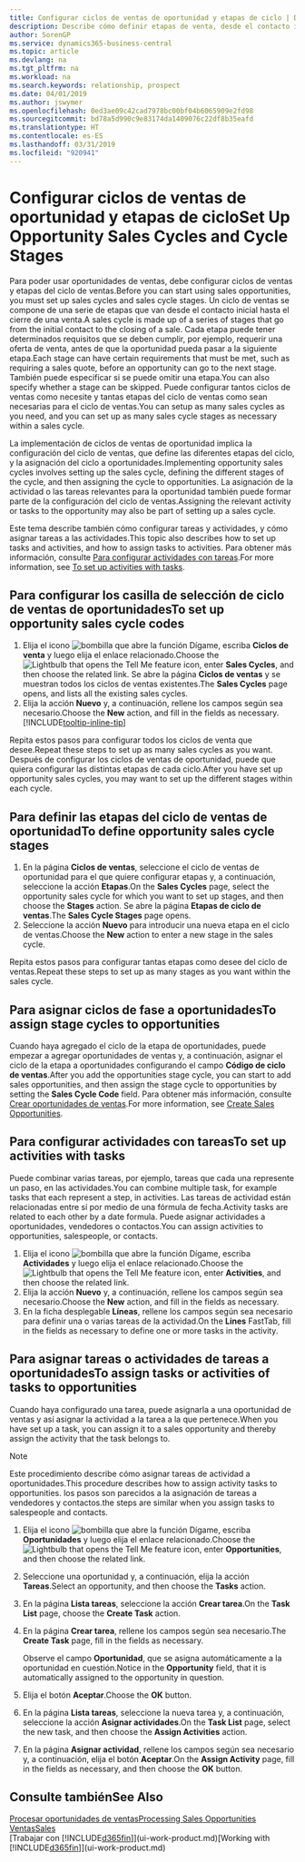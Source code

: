 ```yaml
---
title: Configurar ciclos de ventas de oportunidad y etapas de ciclo | Documentos de Microsoft
description: Describe cómo definir etapas de venta, desde el contacto inicial hasta el cierre, para crear un ciclo de venta y asignarlo a las oportunidades en Business Central.
author: SorenGP
ms.service: dynamics365-business-central
ms.topic: article
ms.devlang: na
ms.tgt_pltfrm: na
ms.workload: na
ms.search.keywords: relationship, prospect
ms.date: 04/01/2019
ms.author: jswymer
ms.openlocfilehash: 0ed3ae09c42cad7978bc00bf04b6065909e2fd98
ms.sourcegitcommit: bd78a5d990c9e83174da1409076c22df8b35eafd
ms.translationtype: HT
ms.contentlocale: es-ES
ms.lasthandoff: 03/31/2019
ms.locfileid: "920941"
---
```

# <a name="set-up-opportunity-sales-cycles-and-cycle-stages"></a><span data-ttu-id="3fc42-103">Configurar ciclos de ventas de oportunidad y etapas de ciclo</span><span class="sxs-lookup"><span data-stu-id="3fc42-103">Set Up Opportunity Sales Cycles and Cycle Stages</span></span>
<span data-ttu-id="3fc42-104">Para poder usar oportunidades de ventas, debe configurar ciclos de ventas y etapas del ciclo de ventas.</span><span class="sxs-lookup"><span data-stu-id="3fc42-104">Before you can start using sales opportunities, you must set up sales cycles and sales cycle stages.</span></span> <span data-ttu-id="3fc42-105">Un ciclo de ventas se compone de una serie de etapas que van desde el contacto inicial hasta el cierre de una venta.</span><span class="sxs-lookup"><span data-stu-id="3fc42-105">A sales cycle is made up of a series of stages that go from the initial contact to the closing of a sale.</span></span> <span data-ttu-id="3fc42-106">Cada etapa puede tener determinados requisitos que se deben cumplir, por ejemplo, requerir una oferta de venta, antes de que la oportunidad pueda pasar a la siguiente etapa.</span><span class="sxs-lookup"><span data-stu-id="3fc42-106">Each stage can have certain requirements that must be met, such as requiring a sales quote, before an opportunity can go to the next stage.</span></span> <span data-ttu-id="3fc42-107">También puede especificar si se puede omitir una etapa.</span><span class="sxs-lookup"><span data-stu-id="3fc42-107">You can also specify whether a stage can be skipped.</span></span> <span data-ttu-id="3fc42-108">Puede configurar tantos ciclos de ventas como necesite y tantas etapas del ciclo de ventas como sean necesarias para el ciclo de ventas.</span><span class="sxs-lookup"><span data-stu-id="3fc42-108">You can setup as many sales cycles as you need, and you can set up as many sales cycle stages as necessary within a sales cycle.</span></span>

<span data-ttu-id="3fc42-109">La implementación de ciclos de ventas de oportunidad implica la configuración del ciclo de ventas, que define las diferentes etapas del ciclo, y la asignación del ciclo a oportunidades.</span><span class="sxs-lookup"><span data-stu-id="3fc42-109">Implementing opportunity sales cycles involves setting up the sales cycle, defining the different stages of the cycle, and then assigning the cycle to opportunities.</span></span> <span data-ttu-id="3fc42-110">La asignación de la actividad o las tareas relevantes para la oportunidad también puede formar parte de la configuración del ciclo de ventas.</span><span class="sxs-lookup"><span data-stu-id="3fc42-110">Assigning the relevant activity or tasks to the opportunity may also be part of setting up a sales cycle.</span></span>

<span data-ttu-id="3fc42-111">Este tema describe también cómo configurar tareas y actividades, y cómo asignar tareas a las actividades.</span><span class="sxs-lookup"><span data-stu-id="3fc42-111">This topic also describes how to set up tasks and activities, and how to assign tasks to activities.</span></span> <span data-ttu-id="3fc42-112">Para obtener más información, consulte [Para configurar actividades con tareas](marketing-how-setup-opportunity-sales-cycles-stages.md#to-set-up-activities-with-tasks).</span><span class="sxs-lookup"><span data-stu-id="3fc42-112">For more information, see [To set up activities with tasks](marketing-how-setup-opportunity-sales-cycles-stages.md#to-set-up-activities-with-tasks).</span></span>

## <a name="to-set-up-opportunity-sales-cycle-codes"></a><span data-ttu-id="3fc42-113">Para configurar los casilla de selección de ciclo de ventas de oportunidades</span><span class="sxs-lookup"><span data-stu-id="3fc42-113">To set up opportunity sales cycle codes</span></span>
1. <span data-ttu-id="3fc42-114">Elija el icono ![bombilla que abre la función Dígame](media/ui-search/search_small.png "Dígame que desea hacer"), escriba **Ciclos de venta** y luego elija el enlace relacionado.</span><span class="sxs-lookup"><span data-stu-id="3fc42-114">Choose the ![Lightbulb that opens the Tell Me feature](media/ui-search/search_small.png "Tell me what you want to do") icon, enter **Sales Cycles**, and then choose the related link.</span></span> <span data-ttu-id="3fc42-115">Se abre la página **Ciclos de ventas** y se muestran todos los ciclos de ventas existentes.</span><span class="sxs-lookup"><span data-stu-id="3fc42-115">The **Sales Cycles** page opens, and lists all the existing sales cycles.</span></span>
2. <span data-ttu-id="3fc42-116">Elija la acción **Nuevo** y, a continuación, rellene los campos según sea necesario.</span><span class="sxs-lookup"><span data-stu-id="3fc42-116">Choose the **New** action, and fill in the fields as necessary.</span></span> [!INCLUDE[tooltip-inline-tip](includes/tooltip-inline-tip_md.md)]

<span data-ttu-id="3fc42-117">Repita estos pasos para configurar todos los ciclos de venta que desee.</span><span class="sxs-lookup"><span data-stu-id="3fc42-117">Repeat these steps to set up as many sales cycles as you want.</span></span> <span data-ttu-id="3fc42-118">Después de configurar los ciclos de ventas de oportunidad, puede que quiera configurar las distintas etapas de cada ciclo.</span><span class="sxs-lookup"><span data-stu-id="3fc42-118">After you have set up opportunity sales cycles, you may want to set up the different stages within each cycle.</span></span>

## <a name="to-define-opportunity-sales-cycle-stages"></a><span data-ttu-id="3fc42-119">Para definir las etapas del ciclo de ventas de oportunidad</span><span class="sxs-lookup"><span data-stu-id="3fc42-119">To define opportunity sales cycle stages</span></span>
1. <span data-ttu-id="3fc42-120">En la página **Ciclos de ventas**, seleccione el ciclo de ventas de oportunidad para el que quiere configurar etapas y, a continuación, seleccione la acción **Etapas**.</span><span class="sxs-lookup"><span data-stu-id="3fc42-120">On the **Sales Cycles** page, select the opportunity sales cycle for which you want to set up stages, and then choose the **Stages** action.</span></span> <span data-ttu-id="3fc42-121">Se abre la página **Etapas de ciclo de ventas**.</span><span class="sxs-lookup"><span data-stu-id="3fc42-121">The **Sales Cycle Stages** page opens.</span></span>
2. <span data-ttu-id="3fc42-122">Seleccione la acción **Nuevo** para introducir una nueva etapa en el ciclo de ventas.</span><span class="sxs-lookup"><span data-stu-id="3fc42-122">Choose the **New** action to enter a new stage in the sales cycle.</span></span>

<span data-ttu-id="3fc42-123">Repita estos pasos para configurar tantas etapas como desee del ciclo de ventas.</span><span class="sxs-lookup"><span data-stu-id="3fc42-123">Repeat these steps to set up as many stages as you want within the sales cycle.</span></span>

## <a name="to-assign-stage-cycles-to-opportunities"></a><span data-ttu-id="3fc42-124">Para asignar ciclos de fase a oportunidades</span><span class="sxs-lookup"><span data-stu-id="3fc42-124">To assign stage cycles to opportunities</span></span>
<span data-ttu-id="3fc42-125">Cuando haya agregado el ciclo de la etapa de oportunidades, puede empezar a agregar oportunidades de ventas y, a continuación, asignar el ciclo de la etapa a oportunidades configurando el campo **Código de ciclo de ventas**.</span><span class="sxs-lookup"><span data-stu-id="3fc42-125">After you add the opportunities stage cycle, you can start to add sales opportunities, and then assign the stage cycle to opportunities by setting the **Sales Cycle Code** field.</span></span> <span data-ttu-id="3fc42-126">Para obtener más información, consulte [Crear oportunidades de ventas](marketing-how-create-opportunities.md).</span><span class="sxs-lookup"><span data-stu-id="3fc42-126">For more information, see [Create Sales Opportunities](marketing-how-create-opportunities.md).</span></span>

## <a name="to-set-up-activities-with-tasks"></a><span data-ttu-id="3fc42-127">Para configurar actividades con tareas</span><span class="sxs-lookup"><span data-stu-id="3fc42-127">To set up activities with tasks</span></span>
<span data-ttu-id="3fc42-128">Puede combinar varias tareas, por ejemplo, tareas que cada una represente un paso, en las actividades.</span><span class="sxs-lookup"><span data-stu-id="3fc42-128">You can combine multiple task, for example tasks that each represent a step, in activities.</span></span> <span data-ttu-id="3fc42-129">Las tareas de actividad están relacionadas entre sí por medio de una fórmula de fecha.</span><span class="sxs-lookup"><span data-stu-id="3fc42-129">Activity tasks are related to each other by a date formula.</span></span> <span data-ttu-id="3fc42-130">Puede asignar actividades a oportunidades, vendedores o contactos.</span><span class="sxs-lookup"><span data-stu-id="3fc42-130">You can assign activities to opportunities, salespeople, or contacts.</span></span>

1. <span data-ttu-id="3fc42-131">Elija el icono ![bombilla que abre la función Dígame](media/ui-search/search_small.png "Dígame que desea hacer"), escriba **Actividades** y luego elija el enlace relacionado.</span><span class="sxs-lookup"><span data-stu-id="3fc42-131">Choose the ![Lightbulb that opens the Tell Me feature](media/ui-search/search_small.png "Tell me what you want to do") icon, enter **Activities**, and then choose the related link.</span></span>
2. <span data-ttu-id="3fc42-132">Elija la acción **Nuevo** y, a continuación, rellene los campos según sea necesario.</span><span class="sxs-lookup"><span data-stu-id="3fc42-132">Choose the **New** action, and fill in the fields as necessary.</span></span>
3. <span data-ttu-id="3fc42-133">En la ficha desplegable **Líneas**, rellene los campos según sea necesario para definir una o varias tareas de la actividad.</span><span class="sxs-lookup"><span data-stu-id="3fc42-133">On the **Lines** FastTab, fill in the fields as necessary to define one or more tasks in the activity.</span></span>

## <a name="to-assign-tasks-or-activities-of-tasks-to-opportunities"></a><span data-ttu-id="3fc42-134">Para asignar tareas o actividades de tareas a oportunidades</span><span class="sxs-lookup"><span data-stu-id="3fc42-134">To assign tasks or activities of tasks to opportunities</span></span>
<span data-ttu-id="3fc42-135">Cuando haya configurado una tarea, puede asignarla a una oportunidad de ventas y así asignar la actividad a la tarea a la que pertenece.</span><span class="sxs-lookup"><span data-stu-id="3fc42-135">When you have set up a task, you can assign it to a sales opportunity and thereby assign the activity that the task belongs to.</span></span>

> [!NOTE]  
>   <span data-ttu-id="3fc42-136">Este procedimiento describe cómo asignar tareas de actividad a oportunidades.</span><span class="sxs-lookup"><span data-stu-id="3fc42-136">This procedure describes how to assign activity tasks to opportunities.</span></span> <span data-ttu-id="3fc42-137">los pasos son parecidos a la asignación de tareas a vendedores y contactos.</span><span class="sxs-lookup"><span data-stu-id="3fc42-137">the steps are similar when you assign tasks to salespeople and contacts.</span></span>

1. <span data-ttu-id="3fc42-138">Elija el icono ![bombilla que abre la función Dígame](media/ui-search/search_small.png "Dígame que desea hacer"), escriba **Oportunidades** y luego elija el enlace relacionado.</span><span class="sxs-lookup"><span data-stu-id="3fc42-138">Choose the ![Lightbulb that opens the Tell Me feature](media/ui-search/search_small.png "Tell me what you want to do") icon, enter **Opportunities**, and then choose the related link.</span></span>
2. <span data-ttu-id="3fc42-139">Seleccione una oportunidad y, a continuación, elija la acción **Tareas**.</span><span class="sxs-lookup"><span data-stu-id="3fc42-139">Select an opportunity, and then choose the **Tasks** action.</span></span>
3. <span data-ttu-id="3fc42-140">En la página **Lista tareas**, seleccione la acción **Crear tarea**.</span><span class="sxs-lookup"><span data-stu-id="3fc42-140">On the **Task List** page, choose the **Create Task** action.</span></span>
4.  <span data-ttu-id="3fc42-141">En la página **Crear tarea**, rellene los campos según sea necesario.</span><span class="sxs-lookup"><span data-stu-id="3fc42-141">The **Create Task** page, fill in the fields as necessary.</span></span>

    <span data-ttu-id="3fc42-142">Observe el campo **Oportunidad**, que se asigna automáticamente a la oportunidad en cuestión.</span><span class="sxs-lookup"><span data-stu-id="3fc42-142">Notice in the **Opportunity** field, that it is automatically assigned to the opportunity in question.</span></span>
5. <span data-ttu-id="3fc42-143">Elija el botón **Aceptar**.</span><span class="sxs-lookup"><span data-stu-id="3fc42-143">Choose the **OK** button.</span></span>
6. <span data-ttu-id="3fc42-144">En la página **Lista tareas**, seleccione la nueva tarea y, a continuación, seleccione la acción **Asignar actividades**.</span><span class="sxs-lookup"><span data-stu-id="3fc42-144">On the **Task List** page, select the new task, and then choose the **Assign Activities** action.</span></span>
7. <span data-ttu-id="3fc42-145">En la página **Asignar actividad**, rellene los campos según sea necesario y, a continuación, elija el botón **Aceptar**.</span><span class="sxs-lookup"><span data-stu-id="3fc42-145">On the **Assign Activity** page, fill in the fields as necessary, and then choose the **OK** button.</span></span>

## <a name="see-also"></a><span data-ttu-id="3fc42-146">Consulte también</span><span class="sxs-lookup"><span data-stu-id="3fc42-146">See Also</span></span>
[<span data-ttu-id="3fc42-147">Procesar oportunidades de ventas</span><span class="sxs-lookup"><span data-stu-id="3fc42-147">Processing Sales Opportunities</span></span>](marketing-processing-sales-opportunities.md)  
[<span data-ttu-id="3fc42-148">Ventas</span><span class="sxs-lookup"><span data-stu-id="3fc42-148">Sales</span></span>](sales-manage-sales.md)  
<span data-ttu-id="3fc42-149">[Trabajar con [!INCLUDE[d365fin](includes/d365fin_md.md)]](ui-work-product.md)</span><span class="sxs-lookup"><span data-stu-id="3fc42-149">[Working with [!INCLUDE[d365fin](includes/d365fin_md.md)]](ui-work-product.md)</span></span>
